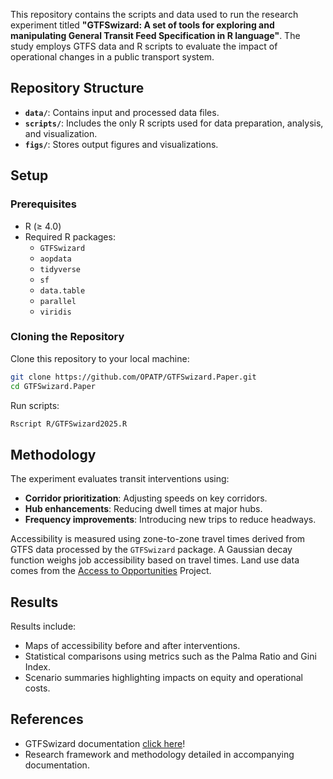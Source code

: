 This repository contains the scripts and data used to run the research experiment titled **"GTFSwizard: A set of tools for exploring and manipulating General Transit Feed Specification in R language"**. The study employs GTFS data and R scripts to evaluate the impact of operational changes in a public transport system.

## Repository Structure

- **`data/`**: Contains input and processed data files.
- **`scripts/`**: Includes the only R scripts used for data preparation, analysis, and visualization.
- **`figs/`**: Stores output figures and visualizations.

## Setup

### Prerequisites

- R (≥ 4.0)
- Required R packages:
  - `GTFSwizard`
  - `aopdata`
  - `tidyverse`
  - `sf`
  - `data.table`
  - `parallel`
  - `viridis`

### Cloning the Repository

Clone this repository to your local machine:
```bash
git clone https://github.com/OPATP/GTFSwizard.Paper.git
cd GTFSwizard.Paper
```

Run scripts:
```bash
Rscript R/GTFSwizard2025.R
```

## Methodology

The experiment evaluates transit interventions using:
- **Corridor prioritization**: Adjusting speeds on key corridors.
- **Hub enhancements**: Reducing dwell times at major hubs.
- **Frequency improvements**: Introducing new trips to reduce headways.

Accessibility is measured using zone-to-zone travel times derived from GTFS data processed by the `GTFSwizard` package. A Gaussian decay function weighs job accessibility based on travel times. Land use data comes from the [Access to Opportunities](https://github.com/ipeaGIT/aopdata) Project.

## Results

Results include:
- Maps of accessibility before and after interventions.
- Statistical comparisons using metrics such as the Palma Ratio and Gini Index.
- Scenario summaries highlighting impacts on equity and operational costs.


## References

- GTFSwizard documentation [click here](https://CRAN.R-project.org/package=GTFSwizard)!
- Research framework and methodology detailed in accompanying documentation.
